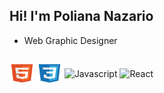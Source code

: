## Hi! I'm Poliana Nazario
 - Web Graphic Designer

 
  ##
  
  <img align="center" alt="HTML" height="30" width="40" src="https://raw.githubusercontent.com/devicons/devicon/master/icons/html5/html5-original.svg"> <img align="center" alt="CSS" height="30" width="40" src="https://raw.githubusercontent.com/devicons/devicon/master/icons/css3/css3-original.svg"> <img align="center" alt="Javascript" height="30" width="40" src="https://cdn.jsdelivr.net/gh/devicons/devicon/icons/javascript/javascript-plain.svg"/> <img align="center" alt="React" height="30" width="40" src="https://cdn.jsdelivr.net/gh/devicons/devicon/icons/react/react-original.svg" />
